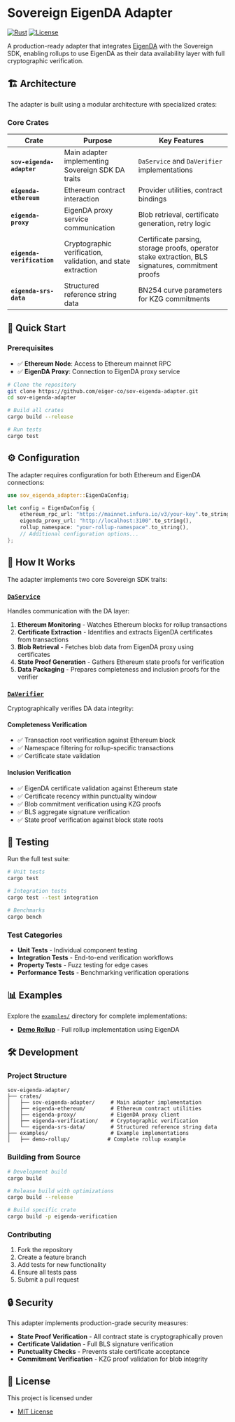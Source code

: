 # Sovereign EigenDA Adapter

[![Rust](https://img.shields.io/badge/rust-1.88%2B-orange.svg)](https://www.rust-lang.org)
[![License](https://img.shields.io/badge/license-MIT%20OR%20Apache--2.0-blue.svg)](#license)

A production-ready adapter that integrates [EigenDA](https://docs.eigencloud.xyz/products/eigenda/core-concepts/overview) with the Sovereign SDK, enabling rollups to use EigenDA as their data availability layer with full cryptographic verification.

## 🏗️ Architecture

The adapter is built using a modular architecture with specialized crates:

### Core Crates

| Crate | Purpose | Key Features |
|-------|---------|--------------|
| **`sov-eigenda-adapter`** | Main adapter implementing Sovereign SDK DA traits | `DaService` and `DaVerifier` implementations |
| **`eigenda-ethereum`** | Ethereum contract interaction | Provider utilities, contract bindings |
| **`eigenda-proxy`** | EigenDA proxy service communication | Blob retrieval, certificate generation, retry logic |
| **`eigenda-verification`** | Cryptographic verification, validation, and state extraction | Certificate parsing, storage proofs, operator stake extraction, BLS signatures, commitment proofs |
| **`eigenda-srs-data`** | Structured reference string data | BN254 curve parameters for KZG commitments |

## 🚀 Quick Start

### Prerequisites

- ✅ **Ethereum Node**: Access to Ethereum mainnet RPC
- ✅ **EigenDA Proxy**: Connection to EigenDA proxy service

```bash
# Clone the repository
git clone https://github.com/eiger-co/sov-eigenda-adapter.git
cd sov-eigenda-adapter

# Build all crates
cargo build --release

# Run tests
cargo test
```

## ⚙️ Configuration

The adapter requires configuration for both Ethereum and EigenDA connections:

```rust
use sov_eigenda_adapter::EigenDaConfig;

let config = EigenDaConfig {
    ethereum_rpc_url: "https://mainnet.infura.io/v3/your-key".to_string(),
    eigenda_proxy_url: "http://localhost:3100".to_string(),
    rollup_namespace: "your-rollup-namespace".to_string(),
    // Additional configuration options...
};
```

## 🔧 How It Works

The adapter implements two core Sovereign SDK traits:

### [`DaService`](https://github.com/Sovereign-Labs/sovereign-sdk/blob/nightly/crates/rollup-interface/src/node/da.rs#L112)

Handles communication with the DA layer:

1. **Ethereum Monitoring** - Watches Ethereum blocks for rollup transactions
2. **Certificate Extraction** - Identifies and extracts EigenDA certificates from transactions
3. **Blob Retrieval** - Fetches blob data from EigenDA proxy using certificates
4. **State Proof Generation** - Gathers Ethereum state proofs for verification
5. **Data Packaging** - Prepares completeness and inclusion proofs for the verifier

### [`DaVerifier`](https://github.com/Sovereign-Labs/sovereign-sdk/blob/nightly/crates/rollup-interface/src/state_machine/da.rs#L56)

Cryptographically verifies DA data integrity:

#### Completeness Verification
- ✅ Transaction root verification against Ethereum block
- ✅ Namespace filtering for rollup-specific transactions
- ✅ Certificate state validation

#### Inclusion Verification  
- ✅ EigenDA certificate validation against Ethereum state
- ✅ Certificate recency within punctuality window
- ✅ Blob commitment verification using KZG proofs
- ✅ BLS aggregate signature verification
- ✅ State proof verification against block state roots

## 🧪 Testing

Run the full test suite:

```bash
# Unit tests
cargo test

# Integration tests
cargo test --test integration

# Benchmarks
cargo bench
```

### Test Categories

- **Unit Tests** - Individual component testing
- **Integration Tests** - End-to-end verification workflows
- **Property Tests** - Fuzz testing for edge cases
- **Performance Tests** - Benchmarking verification operations

## 📊 Examples

Explore the [`examples/`](examples/) directory for complete implementations:

- **[Demo Rollup](examples/demo-rollup/)** - Full rollup implementation using EigenDA

## 🛠️ Development

### Project Structure

```
sov-eigenda-adapter/
├── crates/
│   ├── sov-eigenda-adapter/     # Main adapter implementation
│   ├── eigenda-ethereum/        # Ethereum contract utilities
│   ├── eigenda-proxy/           # EigenDA proxy client
│   ├── eigenda-verification/    # Cryptographic verification
│   └── eigenda-srs-data/        # Structured reference string data
├── examples/                    # Example implementations
│   ├── demo-rollup/            # Complete rollup example
```

### Building from Source

```bash
# Development build
cargo build

# Release build with optimizations
cargo build --release

# Build specific crate
cargo build -p eigenda-verification
```

### Contributing

1. Fork the repository
2. Create a feature branch
3. Add tests for new functionality  
4. Ensure all tests pass
5. Submit a pull request

## 🔒 Security

This adapter implements production-grade security measures:

- **State Proof Verification** - All contract state is cryptographically proven
- **Certificate Validation** - Full BLS signature verification
- **Punctuality Checks** - Prevents stale certificate acceptance
- **Commitment Verification** - KZG proof validation for blob integrity

## 📝 License

This project is licensed under

- [MIT License](LICENSE)
